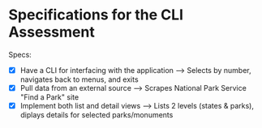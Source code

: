 # Specifications for the CLI Assessment

Specs:
- [x] Have a CLI for interfacing with the application --> Selects by number, navigates back to menus, and exits
- [x] Pull data from an external source --> Scrapes National Park Service "Find a Park" site
- [x] Implement both list and detail views --> Lists 2 levels (states & parks), diplays details for selected parks/monuments
